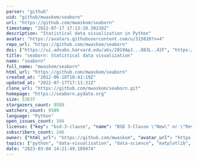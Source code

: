 ```yaml
---
parser: "github"
uid: "github/mwaskom/seaborn"
url: "https://github.com/mwaskom/seaborn"
timestamp: "2022-07-17 17:13:10.302382"
description: "Statistical data visualization in Python"
avatar: "https://avatars.githubusercontent.com/u/315810?v=4"
repo_url: "https://github.com/mwaskom/seaborn"
doi: ["https://ui.adsabs.harvard.edu/abs/2019ApJ...883L..42F", "https://ui.adsabs.harvard.edu/abs/2020ascl.soft12015W/abstract"]
title: "seaborn: Statistical data visualization"
name: "seaborn"
full_name: "mwaskom/seaborn"
html_url: "https://github.com/mwaskom/seaborn"
created_at: "2012-06-18T18:41:19Z"
updated_at: "2022-07-17T17:11:31Z"
clone_url: "https://github.com/mwaskom/seaborn.git"
homepage: "https://seaborn.pydata.org"
size: 53637
stargazers_count: 9589
watchers_count: 9589
language: "Python"
open_issues_count: 104
license: {"key": "bsd-3-clause", "name": "BSD 3-Clause \"New\" or \"Revised\" License", "spdx_id": "BSD-3-Clause", "url": "https://api.github.com/licenses/bsd-3-clause", "node_id": "MDc6TGljZW5zZTU="}
subscribers_count: 246
owner: {"html_url": "https://github.com/mwaskom", "avatar_url": "https://avatars.githubusercontent.com/u/315810?v=4", "login": "mwaskom", "type": "User"}
topics: ["python", "data-visualization", "data-science", "matplotlib", "pandas"]
date: "2023-03-04 14:21:49.189474"
---
```

